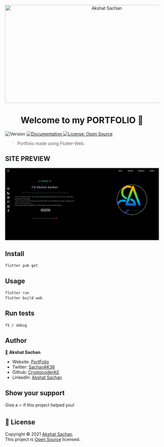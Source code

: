 
 <p align="center">
  <img align= "center" src="https://www.linkpicture.com/q/akshat_bg.jpg" style=" align: center ; width: 650px;  height: 320px"  title="Akshat Sachan" />
  
</p>


<h1 align="center">Welcome to my PORTFOLIO 👋</h1>
<p>
  <img alt="Version" src="https://img.shields.io/badge/version-0.1.0-blue.svg?cacheSeconds=2592000" />
  <a href="to be added" target="_blank">
    <img alt="Documentation" src="https://img.shields.io/badge/documentation-yes-brightgreen.svg" />
  </a>
  <a href="nonee" target="_blank">
    <img alt="License: Open Source" src="https://img.shields.io/badge/License-Open Source-yellow.svg" />
  </a>
  </p>

  > Portfolio made using Flutter-Web.

  ## SITE PREVIEW

<p align="center">
  
  <img src="Capture.PNG" title="hover text">
 
</p>

  ## Install

```sh
flutter pub get
```

## Usage

```sh
flutter run
flutter build web
```

## Run tests

```sh
f5 / debug
```


## Author

👤 **Akshat Sachan**

* Website: [PortFolio](https://sachan1.netlify.app/)
* Twitter: [SachanAK36](https://twitter.com/sachanaks36)
* Github: [CryptocoderAS](https://github.com/CryptocoderAS)
* LinkedIn: [Akshat Sachan](https://www.linkedin.com/in/akshat-sachan-58b2921ab/)

## Show your support

Give a ⭐️ if this project helped you!

## 📝 License

Copyright © 2021 [Akshat Sachan](https://github.com/CryptocoderAS).<br />
This project is [Open Source](none) licensed.
